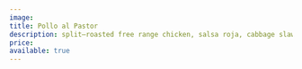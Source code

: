 ```yaml
---
image:
title: Pollo al Pastor
description: split–roasted free range chicken, salsa roja, cabbage slaw, baja crema
price:
available: true
---
```

